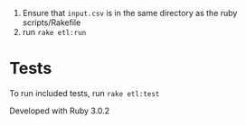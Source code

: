 1. Ensure that `input.csv` is in the same directory as the ruby scripts/Rakefile
1. run `rake etl:run`


# Tests
To run included tests, run `rake etl:test`

Developed with Ruby 3.0.2
